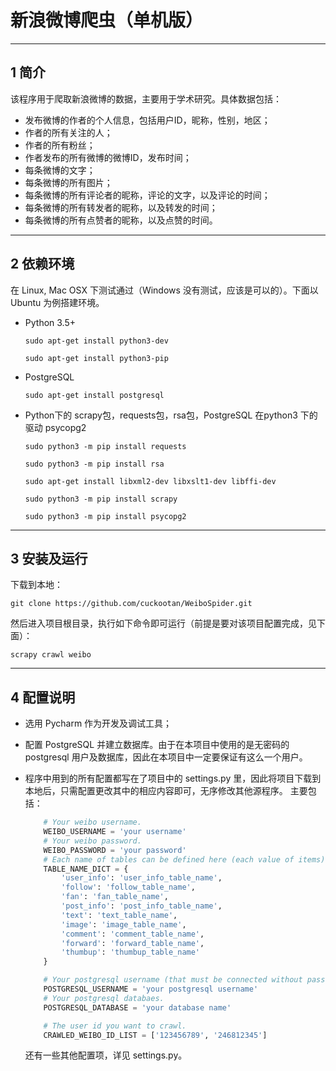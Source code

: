 # 新浪微博爬虫（单机版）

---

## 1 简介

该程序用于爬取新浪微博的数据，主要用于学术研究。具体数据包括：

-   发布微博的作者的个人信息，包括用户ID，昵称，性别，地区；
-   作者的所有关注的人；
-   作者的所有粉丝；
-   作者发布的所有微博的微博ID，发布时间；
-   每条微博的文字；
-   每条微博的所有图片；
-   每条微博的所有评论者的昵称，评论的文字，以及评论的时间；
-   每条微博的所有转发者的昵称，以及转发的时间；
-   每条微博的所有点赞者的昵称，以及点赞的时间。

---

## 2 依赖环境

在 Linux, Mac OSX 下测试通过（Windows 没有测试，应该是可以的）。下面以 Ubuntu 为例搭建环境。

-   Python 3.5+
    
    `sudo apt-get install python3-dev`
    
    `sudo apt-get install python3-pip`
-   PostgreSQL
    
    `sudo apt-get install postgresql`
-   Python下的 scrapy包，requests包，rsa包，PostgreSQL 在python3 下的驱动 psycopg2
    
    `sudo python3 -m pip install requests`
    
    `sudo python3 -m pip install rsa`
    
    `sudo apt-get install libxml2-dev libxslt1-dev libffi-dev`
    
    `sudo python3 -m pip install scrapy`
    
    `sudo python3 -m pip install psycopg2`

---

## 3 安装及运行

下载到本地：

`git clone https://github.com/cuckootan/WeiboSpider.git`

然后进入项目根目录，执行如下命令即可运行（前提是要对该项目配置完成，见下面）：

`scrapy crawl weibo`

---

## 4 配置说明

-   选用 Pycharm 作为开发及调试工具；
-   配置 PostgreSQL 并建立数据库。由于在本项目中使用的是无密码的 postgresql 用户及数据库，因此在本项目中一定要保证有这么一个用户。
-   程序中用到的所有配置都写在了项目中的 settings.py 里，因此将项目下载到本地后，只需配置更改其中的相应内容即可，无序修改其他源程序。
    主要包括：

    ```python
        # Your weibo username.
        WEIBO_USERNAME = 'your username'
        # Your weibo password.
        WEIBO_PASSWORD = 'your password'
        # Each name of tables can be defined here (each value of items).
        TABLE_NAME_DICT = {
            'user_info': 'user_info_table_name',
            'follow': 'follow_table_name',
            'fan': 'fan_table_name',
            'post_info': 'post_info_table_name',
            'text': 'text_table_name',
            'image': 'image_table_name',
            'comment': 'comment_table_name',
            'forward': 'forward_table_name',
            'thumbup': 'thumbup_table_name'
        }

        # Your postgresql username (that must be connected without password).
        POSTGRESQL_USERNAME = 'your postgresql username'
        # Your postgresql databaes.
        POSTGRESQL_DATABASE = 'your database name'

        # The user id you want to crawl.
        CRAWLED_WEIBO_ID_LIST = ['123456789', '246812345']
    ```
    还有一些其他配置项，详见 settings.py。
